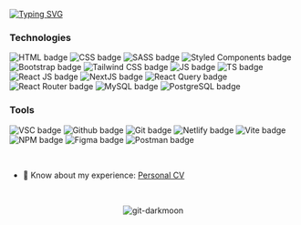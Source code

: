 <p align="left">
<a href="https://git.io/typing-svg"><img src="https://readme-typing-svg.demolab.com?font=Fira+Code&pause=1000&color=954EF5&vCenter=true&random=false&width=500&height=50&lines=React+Web+Developer;%2B5+Years+Coding;Always+learning+new+things" alt="Typing SVG" /></a>
</p>

<h3 align="left">
  Technologies
</h3>
<p align="left">
  <img src="https://img.shields.io/badge/html5-%23E34F26.svg?style=for-the-badge&logo=html5&logoColor=white" alt="HTML badge" >
  <img src="https://img.shields.io/badge/css3-%231572B6.svg?style=for-the-badge&logo=css3&logoColor=white" alt="CSS badge" >
  <img src="https://img.shields.io/badge/SASS-hotpink.svg?style=for-the-badge&logo=SASS&logoColor=white" alt="SASS badge" >
  <img src="https://img.shields.io/badge/styled--components-DB7093?style=for-the-badge&logo=styled-components&logoColor=white" alt="Styled Components badge" >
  <img src="https://img.shields.io/badge/bootstrap-%238511FA.svg?style=for-the-badge&logo=bootstrap&logoColor=white" alt="Bootstrap badge" >
  <img src="https://img.shields.io/badge/tailwindcss-%2338B2AC.svg?style=for-the-badge&logo=tailwind-css&logoColor=white" alt="Tailwind CSS badge" >
  <img src="https://img.shields.io/badge/javascript-%23323330.svg?style=for-the-badge&logo=javascript&logoColor=%23F7DF1E" alt="JS badge" >
  <img src="https://img.shields.io/badge/typescript-%23007ACC.svg?style=for-the-badge&logo=typescript&logoColor=white" alt="TS badge" >
  <img src="https://img.shields.io/badge/react-%2320232a.svg?style=for-the-badge&logo=react&logoColor=%2361DAFB" alt="React JS badge" >
  <img src="https://img.shields.io/badge/Next-black?style=for-the-badge&logo=next.js&logoColor=white" alt="NextJS badge" >
  <img src="https://img.shields.io/badge/-React%20Query-FF4154?style=for-the-badge&logo=react%20query&logoColor=white" alt="React Query badge" >
  <img src="https://img.shields.io/badge/React_Router-CA4245?style=for-the-badge&logo=react-router&logoColor=white" alt="React Router badge" >
  <img       src="https://camo.githubusercontent.com/b46e59b09c063a31380646688a68018381767a7a206547c93f896df4643671e9/68747470733a2f2f696d672e736869656c64732e696f2f62616467652f6d7973716c2d2532333030303030662e7376673f7374796c653d666f722d7468652d6261646765266c6f676f3d6d7973716c266c6f676f436f6c6f723d7768697465" alt="MySQL badge" >
  <img src="https://img.shields.io/badge/postgres-%23316192.svg?style=for-the-badge&logo=postgresql&logoColor=white" alt="PostgreSQL badge" >
</p>


<h3 align="left">
    Tools
</h3>
<p align="left">
    <img src="https://img.shields.io/badge/Visual%20Studio%20Code-0078d7.svg?style=for-the-badge&logo=visual-studio-code&logoColor=white" alt="VSC badge" >
    <img src="https://img.shields.io/badge/github-%23121011.svg?style=for-the-badge&logo=github&logoColor=white" alt="Github badge" >
    <img src="https://img.shields.io/badge/git-%23F05033.svg?style=for-the-badge&logo=git&logoColor=white" alt="Git badge" >
    <img src="https://img.shields.io/badge/netlify-%23000000.svg?style=for-the-badge&logo=netlify&logoColor=#00C7B7" alt="Netlify badge" >
    <img src="https://img.shields.io/badge/vite-%23646CFF.svg?style=for-the-badge&logo=vite&logoColor=white" alt="Vite badge" >
    <img src="https://img.shields.io/badge/NPM-%23CB3837.svg?style=for-the-badge&logo=npm&logoColor=white" alt="NPM badge" >
    <img src="https://img.shields.io/badge/figma-%23F24E1E.svg?style=for-the-badge&logo=figma&logoColor=white" alt="Figma badge" >
    <img src="https://img.shields.io/badge/Postman-FF6C37?style=for-the-badge&logo=postman&logoColor=white" alt="Postman badge" >
</p>

<br>


- 📄 Know about my experience: [Personal CV](https://drive.google.com/file/d/1LLWQ8t9Ow30wMobHlfN4qAdzi3bgRLsD/view?usp=drive_link)

<br>

<p align="center">
  <img align="center" src="https://streak-stats.demolab.com?user=Git-Darkmoon&theme=midnight-purple&hide_border=true&card_width=400)](https://git.io/streak-stats"     alt="git-darkmoon" />
</p>

<!-- ![Git-Darkmoon's github stats](https://github-readme-stats.vercel.app/api?username=git-darkmoon&theme=midnight-purple&show_icons=true) -->
